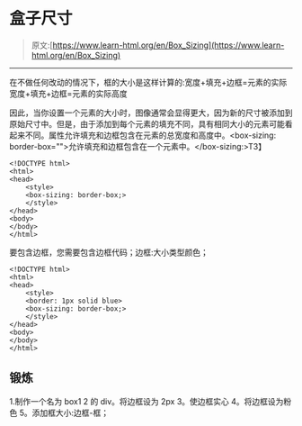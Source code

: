 # 盒子尺寸

> 原文:[https://www.learn-html.org/en/Box_Sizing](https://www.learn-html.org/en/Box_Sizing)

* * *

在不做任何改动的情况下，框的大小是这样计算的:宽度+填充+边框=元素的实际宽度+填充+边框=元素的实际高度

因此，当你设置一个元素的大小时，图像通常会显得更大，因为新的尺寸被添加到原始尺寸中。但是，由于添加到每个元素的填充不同，具有相同大小的元素可能看起来不同。属性允许填充和边框包含在元素的总宽度和高度中。<box-sizing: border-box="">允许填充和边框包含在一个元素中。</box-sizing:>T3】

```
<!DOCTYPE html>
<html>
<head>
    <style>
    <box-sizing: border-box;>
    </style>
</head>
<body>
</body>
</html> 
```

要包含边框，您需要包含边框代码；边框:大小类型颜色；

```
<!DOCTYPE html>
<html>
<head>
    <style>
    <border: 1px solid blue>
    <box-sizing: border-box;>
    </style>
</head>
<body>
</body>
</html> 
```

## 锻炼

1.制作一个名为 box1 2 的 div。将边框设为 2px 3。使边框实心 4。将边框设为粉色 5。添加框大小:边框-框；